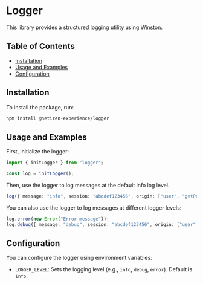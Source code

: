 # Logger

This library provides a structured logging utility using [Winston](https://github.com/winstonjs/winston).

## Table of Contents

- [Installation](#installation)
- [Usage and Examples](#usage-and-examples)
- [Configuration](#configuration)

## Installation

To install the package, run:

```sh
npm install @netizen-experience/logger
```

## Usage and Examples

First, initialize the logger:

```typescript
import { initLogger } from "logger";

const log = initLogger();
```

Then, use the logger to log messages at the default info log level.

```typescript
log({ message: "info", session: "abcdef123456", origin: ["user", "getProfile"] });
```

You can also use the logger to log messages at different logger levels:

```typescript
log.error(new Error("Error message"));
log.debug({ message: "debug", session: "abcdef123456", origin: ["user", "userLookupFromIdentity"] });
```

## Configuration

You can configure the logger using environment variables:

- `LOGGER_LEVEL`: Sets the logging level (e.g., `info`, `debug`, `error`). Default is `info`.
